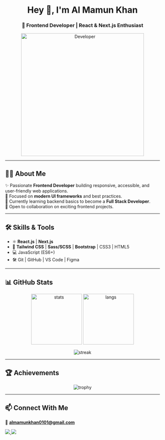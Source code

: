 <!-- Modern Header -->
<h1 align="center">Hey 👋, I'm Al Mamun Khan</h1>
<h3 align="center">🚀 Frontend Developer | React & Next.js Enthusiast</h3>

<p align="center">
  <img src="https://i.ibb.co/7k9G8wF/coding.gif" alt="Developer" width="400"/>
</p>

---

## 👨‍💻 About Me  
✨ Passionate **Frontend Developer** building responsive, accessible, and user-friendly web applications.  
🎯 Focused on **modern UI frameworks** and best practices.  
🌱 Currently learning backend basics to become a **Full Stack Developer**.  
🤝 Open to collaboration on exciting frontend projects.  

---

## 🛠️ Skills & Tools  
- ⚛️ **React.js** | **Next.js**  
- 🎨 **Tailwind CSS** | **Sass/SCSS** | **Bootstrap** | CSS3 | HTML5  
- 💻 JavaScript (ES6+)  
- 🛠️ Git | GitHub | VS Code | Figma  

---

## 📊 GitHub Stats  
<p align="center">
  <img src="https://github-readme-stats.vercel.app/api?username=almamun0101&show_icons=true&theme=tokyonight" alt="stats" height="165"/>
  <img src="https://github-readme-stats.vercel.app/api/top-langs/?username=almamun0101&layout=compact&theme=tokyonight" alt="langs" height="165"/>
</p>

<p align="center">
  <img src="https://streak-stats.demolab.com?user=almamun0101&theme=tokyonight" alt="streak"/>
</p>

---

## 🏆 Achievements  
<p align="center">
  <img src="https://github-profile-trophy.vercel.app/?username=almamun0101&theme=onedark&row=1&no-frame=true&no-bg=true" alt="trophy"/>
</p>

---

## 📫 Connect With Me  
📧 **almamunkhan0101@gmail.com**  

<p align="left">
  <a href="https://github.com/almamun0101" target="_blank">
    <img src="https://img.shields.io/badge/GitHub-333?style=for-the-badge&logo=github&logoColor=white"/>
  </a>
  <a href="mailto:almamunkhan0101@gmail.com" target="_blank">
    <img src="https://img.shields.io/badge/Email-D14836?style=for-the-badge&logo=gmail&logoColor=white"/>
  </a>
</p>
